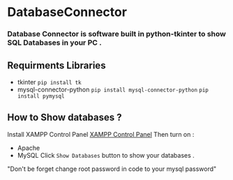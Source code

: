# DatabaseConnector
### Database Connector is software built in python-tkinter to show SQL Databases in your PC .

## Requirments Libraries
- tkinter
```pip install tk```
- mysql-connector-python
```pip install mysql-connector-python```
```pip install pymysql```

## How to Show databases ?
Install XAMPP Control Panel [XAMPP Control Panel](https://www.apachefriends.org/)
Then turn on :
- Apache
- MySQL
Click ```Show Databases``` button to show your databases .

"Don't be forget change root password in code to your mysql password"
